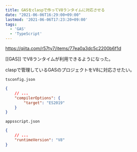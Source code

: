 ```yaml
---
title: GASをclaspで作ってV8ランタイムに対応させる
date: "2021-06-06T16:29:00+09:00"
lastmod: '2021-06-06T17:23:20+09:00'
tags:
  - 'GAS'
  - 'TypeScript'
---
```


<https://qiita.com/r57ty7/items/77ea0a3dc5c2200b6f1d>

[[GAS]] でV8ランタイムが利用できるようになった。

claspで管理しているGASのプロジェクトをV8に対応させたい。

`tsconfig.json`

```json
{
    // ...
    "compilerOptions": {
        "target": "ES2019"
    }
}
```

`appsscript.json`

```json
{
    // ...
    "runtimeVersion": "V8"
}
```
